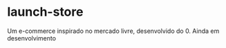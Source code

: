 # launch-store
Um e-commerce inspirado no mercado livre, desenvolvido do 0. Ainda em desenvolvimento
